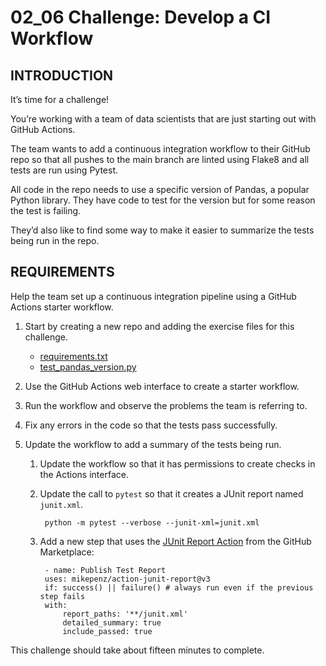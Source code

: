 # 02_06 Challenge: Develop a CI Workflow

## INTRODUCTION
It’s time for a challenge!

You’re working with a team of data scientists that are just starting out with GitHub Actions.

The team wants to add a continuous integration workflow to their GitHub repo so that all pushes to the main branch are linted using Flake8 and all tests are run using Pytest.

All code in the repo needs to use a specific version of Pandas, a popular Python library. They have code to test for the version but for some reason the test is failing.

They’d also like to find some way to make it easier to summarize the tests being run in the repo.

## REQUIREMENTS
Help the team set up a continuous integration pipeline using a GitHub Actions starter workflow.

1. Start by creating a new repo and adding the exercise files for this challenge.

    - [requirements.txt](./requirements.txt)
    - [test_pandas_version.py](./test_pandas_version.py)

1. Use the GitHub Actions web interface to create a starter workflow.
1. Run the workflow and observe the problems the team is referring to.
1. Fix any errors in the code so that the tests pass successfully.
1. Update the workflow to add a summary of the tests being run. 
    1. Update the workflow so that it has permissions to create checks in the Actions interface.  
    1. Update the call to `pytest` so that it creates a JUnit report named `junit.xml`.
        
            python -m pytest --verbose --junit-xml=junit.xml
            
    1. Add a new step that uses the [JUnit Report Action](https://github.com/marketplace/actions/junit-report-action) from the GitHub Marketplace:

            - name: Publish Test Report
            uses: mikepenz/action-junit-report@v3
            if: success() || failure() # always run even if the previous step fails
            with:
                report_paths: '**/junit.xml'
                detailed_summary: true
                include_passed: true

This challenge should take about fifteen minutes to complete.
